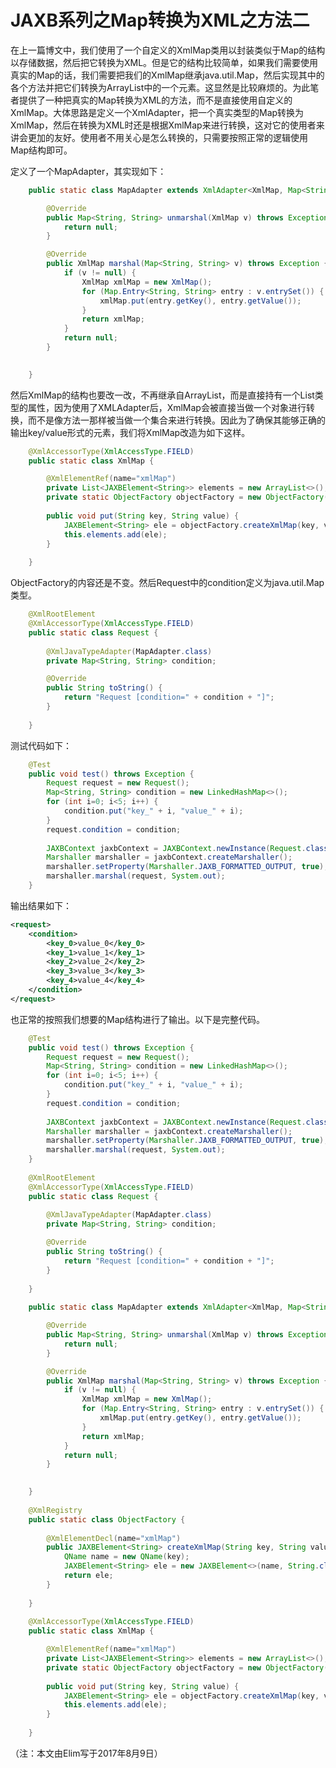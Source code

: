 # JAXB系列之Map转换为XML之方法二

在上一篇博文中，我们使用了一个自定义的XmlMap类用以封装类似于Map的结构以存储数据，然后把它转换为XML。但是它的结构比较简单，如果我们需要使用真实的Map的话，我们需要把我们的XmlMap继承java.util.Map，然后实现其中的各个方法并把它们转换为ArrayList中的一个元素。这显然是比较麻烦的。为此笔者提供了一种把真实的Map转换为XML的方法，而不是直接使用自定义的XmlMap。大体思路是定义一个XmlAdapter，把一个真实类型的Map转换为XmlMap，然后在转换为XML时还是根据XmlMap来进行转换，这对它的使用者来讲会更加的友好。使用者不用关心是怎么转换的，只需要按照正常的逻辑使用Map结构即可。  

定义了一个MapAdapter，其实现如下：
```java
	public static class MapAdapter extends XmlAdapter<XmlMap, Map<String, String>> {

		@Override
		public Map<String, String> unmarshal(XmlMap v) throws Exception {
			return null;
		}

		@Override
		public XmlMap marshal(Map<String, String> v) throws Exception {
			if (v != null) {
				XmlMap xmlMap = new XmlMap();
				for (Map.Entry<String, String> entry : v.entrySet()) {
					xmlMap.put(entry.getKey(), entry.getValue());
				}
				return xmlMap;
			}
			return null;
		}

		
	}
```

然后XmlMap的结构也要改一改，不再继承自ArrayList，而是直接持有一个List类型的属性，因为使用了XMLAdapter后，XmlMap会被直接当做一个对象进行转换，而不是像方法一那样被当做一个集合来进行转换。因此为了确保其能够正确的输出key/value形式的元素，我们将XmlMap改造为如下这样。
```java
	@XmlAccessorType(XmlAccessType.FIELD)
	public static class XmlMap {

		@XmlElementRef(name="xmlMap")
		private List<JAXBElement<String>> elements = new ArrayList<>();
		private static ObjectFactory objectFactory = new ObjectFactory();
		
		public void put(String key, String value) {
			JAXBElement<String> ele = objectFactory.createXmlMap(key, value);
			this.elements.add(ele);
		}
		
	}
```

ObjectFactory的内容还是不变。然后Request中的condition定义为java.util.Map类型。
```java
	@XmlRootElement
	@XmlAccessorType(XmlAccessType.FIELD)
	public static class Request {
		
		@XmlJavaTypeAdapter(MapAdapter.class)
		private Map<String, String> condition;

		@Override
		public String toString() {
			return "Request [condition=" + condition + "]";
		}
		
	}
```

测试代码如下：
```java
	@Test
	public void test() throws Exception {
		Request request = new Request();
		Map<String, String> condition = new LinkedHashMap<>();
		for (int i=0; i<5; i++) {
			condition.put("key_" + i, "value_" + i);
		}
		request.condition = condition;
		
		JAXBContext jaxbContext = JAXBContext.newInstance(Request.class, ObjectFactory.class);
		Marshaller marshaller = jaxbContext.createMarshaller();
		marshaller.setProperty(Marshaller.JAXB_FORMATTED_OUTPUT, true);
		marshaller.marshal(request, System.out);
	}
```

输出结果如下：
```xml
<request>
    <condition>
        <key_0>value_0</key_0>
        <key_1>value_1</key_1>
        <key_2>value_2</key_2>
        <key_3>value_3</key_3>
        <key_4>value_4</key_4>
    </condition>
</request>
```

也正常的按照我们想要的Map结构进行了输出。以下是完整代码。
```java
	@Test
	public void test() throws Exception {
		Request request = new Request();
		Map<String, String> condition = new LinkedHashMap<>();
		for (int i=0; i<5; i++) {
			condition.put("key_" + i, "value_" + i);
		}
		request.condition = condition;
		
		JAXBContext jaxbContext = JAXBContext.newInstance(Request.class, ObjectFactory.class);
		Marshaller marshaller = jaxbContext.createMarshaller();
		marshaller.setProperty(Marshaller.JAXB_FORMATTED_OUTPUT, true);
		marshaller.marshal(request, System.out);
	}
	
	@XmlRootElement
	@XmlAccessorType(XmlAccessType.FIELD)
	public static class Request {
		
		@XmlJavaTypeAdapter(MapAdapter.class)
		private Map<String, String> condition;

		@Override
		public String toString() {
			return "Request [condition=" + condition + "]";
		}
		
	}
	
	public static class MapAdapter extends XmlAdapter<XmlMap, Map<String, String>> {

		@Override
		public Map<String, String> unmarshal(XmlMap v) throws Exception {
			return null;
		}

		@Override
		public XmlMap marshal(Map<String, String> v) throws Exception {
			if (v != null) {
				XmlMap xmlMap = new XmlMap();
				for (Map.Entry<String, String> entry : v.entrySet()) {
					xmlMap.put(entry.getKey(), entry.getValue());
				}
				return xmlMap;
			}
			return null;
		}

		
	}
	
	@XmlRegistry
	public static class ObjectFactory {
		
		@XmlElementDecl(name="xmlMap")
		public JAXBElement<String> createXmlMap(String key, String value) {
			QName name = new QName(key);
			JAXBElement<String> ele = new JAXBElement<>(name, String.class, value);
			return ele;
		}
		
	}
	
	@XmlAccessorType(XmlAccessType.FIELD)
	public static class XmlMap {

		@XmlElementRef(name="xmlMap")
		private List<JAXBElement<String>> elements = new ArrayList<>();
		private static ObjectFactory objectFactory = new ObjectFactory();
		
		public void put(String key, String value) {
			JAXBElement<String> ele = objectFactory.createXmlMap(key, value);
			this.elements.add(ele);
		}
		
	}
```

（注：本文由Elim写于2017年8月9日）
